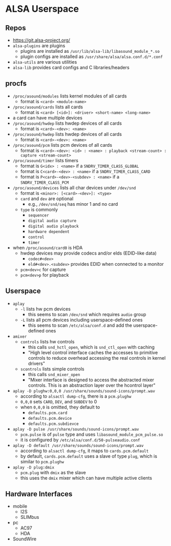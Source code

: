 ALSA Userspace
==============

## Repos

- <https://git.alsa-project.org/>
- `alsa-plugins` are plugins
  - plugins are installed as `/usr/lib/alsa-lib/libasound_module_*.so`
  - plugin configs are installed as `/usr/share/alsa/alsa.conf.d/*.conf`
- `alsa-utils` are various utilities
- `alsa-lib` provides card configs and C libraries/headers

## procfs

- `/proc/asound/modules` lists kernel modules of all cards
  - format is `<card> <module-name>`
- `/proc/asound/cards` lists all cards
  - format is `<card> [<id>]: <driver> <short-name> <long-name>`
- a card can have multiple devices
- `/proc/asound/hwdep` lists hwdep devices of all cards
  - format is `<card>-<dev>: <name>`
- `/proc/asound/hwdep` lists hwdep devices of all cards
  - format is `<card>-<dev>: <name>`
- `/proc/asound/pcm` lists pcm devices of all cards
  - format is `<card>-<dev>: <id> : <name> : playback <stream-count> : capture <stream-count>`
- `/proc/asound/timer` lists timers
  - format is `G<idx> : <name>` if a `SNDRV_TIMER_CLASS_GLOBAL`
  - format is `C<card>-<dev> : <name>` if a `SNDRV_TIMER_CLASS_CARD`
  - format is `P<card>-<dev>-<subdev> : <name>` if a `SNDRV_TIMER_CLASS_PCM`
- `/proc/asound/devices` lists all char devices under `/dev/snd`
  - format is `<minor>: [<card>-<dev>]: <type>`
  - `card` and `dev` are optional
    - e.g., `/dev/snd/seq` has minor 1 and no card
  - `type` is commonly
    - `sequencer`
    - `digital audio capture`
    - `digital audio playback`
    - `hardware dependent`
    - `control`
    - `timer`
- when `/proc/asound/card0` is HDA
  - hwdep devices may provide codecs and/or elds (EDID-like data)
    - `codec#<dev>`
    - `eld#<dev>.<subdev>` provides EDID when connected to a monitor
  - `pcm<dev>c` for capture
  - `pcm<dev>p` for playback

## Userspace

- `aplay`
  - `-l` lists hw pcm devices
    - this seems to scan `/dev/snd` which requires `audio` group
  - `-L` lists all pcm devices including userspace-defined ones
    - this seems to scan `/etc/alsa/conf.d` and add the userspace-defined ones
- `amixer`
  - `controls` lists hw controls
    - this calls `snd_hctl_open`, which is `snd_ctl_open` with caching
    - "High level control interface caches the accesses to primitive controls
      to reduce overhead accessing the real controls in kernel drivers"
  - `scontrols` lists simple controls
    - this calls `snd_mixer_open`
    - "Mixer interface is designed to access the abstracted mixer controls.
      This is an abstraction layer over the hcontrol layer"
- `aplay -D plughw:0,0,0 /usr/share/sounds/sound-icons/prompt.wav`
  - according to `alsactl dump-cfg`, there is a `pcm.plughw`
  - `0,0,0` sets `CARD`, `DEV`, and `SUBDEV` to 0
  - when `0,0,0` is omitted, they default to
    - `defaults.pcm.card`
    - `defaults.pcm.device`
    - `defaults.pcm.subdievce`
- `aplay -D pulse /usr/share/sounds/sound-icons/prompt.wav`
  - `pcm.pulse` is of `pulse` type and uses `libasound_module_pcm_pulse.so`
  - it is configured by `/etc/alsa/conf.d/50-pulseaudio.conf`
- `aplay -D default /usr/share/sounds/sound-icons/prompt.wav`
  - according to `alsactl dump-cfg`, it maps to `cards.pcm.default`
  - by default, `cards.pcm.default` uses a slave of type `plug`, which is
    similar to `pcm.plughw`
- `aplay -D plug:dmix`
  - `pcm.plug` with `dmix` as the slave
  - this uses the `dmix` mixer which can have multiple active clients

## Hardware Interfaces

- mobile
  - I2S
  - SLIMbus
- pc
  - AC97
  - HDA
- SoundWire
